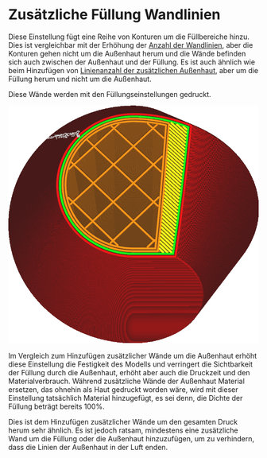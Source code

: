 Zusätzliche Füllung Wandlinien
====
Diese Einstellung fügt eine Reihe von Konturen um die Füllbereiche hinzu. Dies ist vergleichbar mit der Erhöhung der [Anzahl der Wandlinien](../shell/wall_line_count.md), aber die Konturen gehen nicht um die Außenhaut herum und die Wände befinden sich auch zwischen der Außenhaut und der Füllung. Es ist auch ähnlich wie beim Hinzufügen von [Linienanzahl der zusätzlichen Außenhaut](../top_bottom/skin_outline_count.md), aber um die Füllung herum und nicht um die Außenhaut.

Diese Wände werden mit den Füllungseinstellungen gedruckt.

![Zwei zusätzliche Wände um die Füllung](../../../articles/images/infill_wall_line_count.png)

Im Vergleich zum Hinzufügen zusätzlicher Wände um die Außenhaut erhöht diese Einstellung die Festigkeit des Modells und verringert die Sichtbarkeit der Füllung durch die Außenhaut, erhöht aber auch die Druckzeit und den Materialverbrauch. Während zusätzliche Wände der Außenhaut Material ersetzen, das ohnehin als Haut gedruckt worden wäre, wird mit dieser Einstellung tatsächlich Material hinzugefügt, es sei denn, die Dichte der Füllung beträgt bereits 100%.

Dies ist dem Hinzufügen zusätzlicher Wände um den gesamten Druck herum sehr ähnlich. Es ist jedoch ratsam, mindestens eine zusätzliche Wand um die Füllung oder die Außenhaut hinzuzufügen, um zu verhindern, dass die Linien der Außenhaut in der Luft enden.
